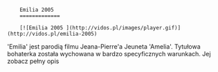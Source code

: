 
        Emilia 2005 
        =============
        
        [![Emilia 2005 ](http://vidos.pl/images/player.gif)](http://vidos.pl/emilia-2005)
        
        
 'Emilia' jest parodią filmu Jeana-Pierre'a Jeuneta 'Amelia'. Tytułowa bohaterka została wychowana w bardzo specyficznych warunkach. Jej zobacz pełny opis
    